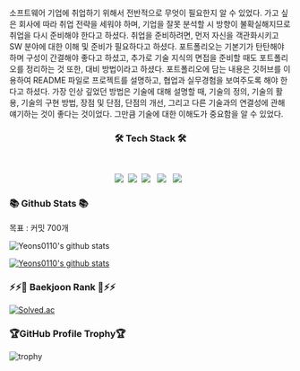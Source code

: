 <!--
**Yeons0110/Yeons0110** is a ✨ _special_ ✨ repository because its `README.md` (this file) appears on your GitHub profile.

Here are some ideas to get you started:

- 🔭 I’m currently working on ...
- 🌱 I’m currently learning ...
- 👯 I’m looking to collaborate on ...
- 🤔 I’m looking for help with ...
- 💬 Ask me about ...
- 📫 How to reach me: ...
- 😄 Pronouns: ...
- ⚡ Fun fact: ...
-->
</br>
<p> 소프트웨어 기업에 취업하기 위해서 전반적으로 무엇이 필요한지 알 수 있었다. 가고 싶은 회사에 따라 취업 전략을 세워야 하며, 기업을 잘못 분석할 시 방향이 불확실해지므로 취업을 다시 준비해야 한다고 하셨다. 취업을 준비하려면, 먼저 자신을 객관화시키고 SW 분야에 대한 이해 및 준비가 필요하다고 하셨다. 포트폴리오는 기본기가 탄탄해야 하며 구성이 간결해야 좋다고 하셨고, 추가로 기술 지식의 면접을 준비할 때도 포트폴리오를 정리하는 것 또한, 대비 방법이라고 하셨다. 포트폴리오에 담는 내용은 깃허브를 이용하여 README 파일로 프로젝트를 설명하고, 협업과 실무경험을 보여주도록 해야 한다고 하셨다. 가장 인상 깊었던 방법은 기술에 대해 설명할 때, 기술의 정의, 기술의 활용, 기술의 구현 방법, 장점 및 단점, 단점의 개선, 그리고 다른 기술과의 연결성에 관해 얘기하는 것이 좋다는 것이었다. 그만큼 기술에 대한 이해도가 중요함을 알 수 있었다.</p>
<h3 align="center"><b> 🛠 Tech Stack 🛠 </b></h3>
</br>
<p align="center">
<img src="https://img.shields.io/badge/Node.js-339933?style=flat-square&logo=Node.js&logoColor=white"/></a>&nbsp
<img src="https://img.shields.io/badge/c++-00599C?style=flat-square&logo=c%2B%2B&logoColor=white"/></a>&nbsp
<img src="https://img.shields.io/badge/JavaScript-F7DF1E?style=flat-square&logo=JavaScript&logoColor=white"/></a> &nbsp
<img src="https://img.shields.io/badge/HTML5-E34F26?style=flat-square&logo=HTML5&logoColor=white"/></a> &nbsp
<img src="https://img.shields.io/badge/CSS3-1572B6?style=flat-square&logo=CSS3&logoColor=white"/></a> &nbsp
 </p>

<h3><b> 📚 Github Stats 📚 </b></h3>
목표 : 커밋 700개

![Yeons0110's github stats](https://github-readme-stats.vercel.app/api?username=Yeons0110&show_icons=true&theme=gruvbox_light)

[![Yeons0110's github stats](https://github-readme-stats.vercel.app/api/top-langs/?username=Yeons0110&show_icons=true&hide_border=true&title_color=004386&theme=gruvbox_light&icon_color=004386&layout=compact)](https://github.com/Yeons0110)

<h3> ⚡⚡🧸 Baekjoon Rank 🧸⚡⚡</h3>

[![Solved.ac](http://mazassumnida.wtf/api/v2/generate_badge?boj=syg01103)](https://solved.ac/syg01103)


<h3>🏆GitHub Profile Trophy🏆</h3>

![trophy](https://github-profile-trophy.vercel.app/?username=Yeons0110&aline:center&theme=gruvbox_light&column=7)

